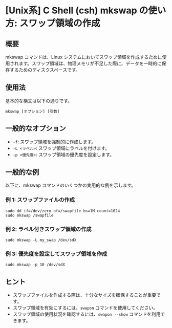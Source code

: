 # [Unix系] C Shell (csh) mkswap の使い方: スワップ領域の作成

## 概要
mkswap コマンドは、Linux システムにおいてスワップ領域を作成するために使用されます。スワップ領域は、物理メモリが不足した際に、データを一時的に保存するためのディスクスペースです。

## 使用法
基本的な構文は以下の通りです。

```
mkswap [オプション] [引数]
```

## 一般的なオプション
- `-f`: スワップ領域を強制的に作成します。
- `-L <ラベル>`: スワップ領域にラベルを付けます。
- `-p <優先度>`: スワップ領域の優先度を設定します。

## 一般的な例
以下に、mkswap コマンドのいくつかの実用的な例を示します。

### 例 1: スワップファイルの作成
```
sudo dd if=/dev/zero of=/swapfile bs=1M count=1024
sudo mkswap /swapfile
```

### 例 2: ラベル付きスワップ領域の作成
```
sudo mkswap -L my_swap /dev/sdX
```

### 例 3: 優先度を設定してスワップ領域を作成
```
sudo mkswap -p 10 /dev/sdX
```

## ヒント
- スワップファイルを作成する際は、十分なサイズを確保することが重要です。
- スワップ領域を有効にするには、`swapon` コマンドを使用してください。
- スワップ領域の使用状況を確認するには、`swapon --show` コマンドを利用できます。